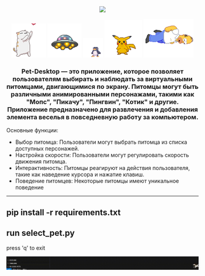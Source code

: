 <div id="header" align="center">
 <img src="https://github.com/user-attachments/assets/65851c97-080f-4bac-b288-193f5c410511" />
  
![SCREEN2!](gifs/6no.gif)
![SCREEN3!](gifs/Vp3M.gif)
![SCREEN4!](gifs/Z5cP.gif)
![SCREEN5!](gifs/6vw5.gif)
![SCREEN6!](gifs/6md.gif)

### Pet-Desktop — это приложение, которое позволяет пользователям выбирать и наблюдать за виртуальными питомцами, двигающимися по экрану. Питомцы могут быть различными анимированными персонажами, такими как "Мопс", "Пикачу", "Пингвин", "Котик" и другие. Приложение предназначено для развлечения и добавления элемента веселья в повседневную работу за компьютером.

</div>

Основные функции:
- Выбор питомца: Пользователи могут выбрать питомца из списка доступных персонажей.
- Настройка скорости: Пользователи могут регулировать скорость движения питомца.
- Интерактивность: Питомцы реагируют на действия пользователя, такие как наведение курсора и нажатие клавиш.
- Поведение питомцев: Некоторые питомцы имеют уникальное поведение
---
pip install -r requirements.txt
---
run select_pet.py
---
press 'q' to exit



![SCREEN1!](gifs/line_dog_gif.gif)
